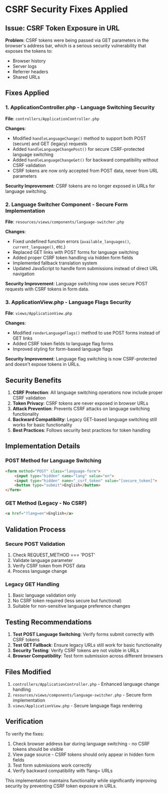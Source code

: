 # CSRF Security Fixes Applied

## Issue: CSRF Token Exposure in URL

**Problem**: CSRF tokens were being passed via GET parameters in the browser's address bar, which is a serious security vulnerability that exposes the tokens to:

- Browser history
- Server logs
- Referrer headers
- Shared URLs

## Fixes Applied

### 1. ApplicationController.php - Language Switching Security

**File**: `controllers/ApplicationController.php`

**Changes**:

- Modified `handleLanguageChange()` method to support both POST (secure) and GET (legacy) requests
- Added `handleLanguageChangePost()` for secure CSRF-protected language switching
- Added `handleLanguageChangeGet()` for backward compatibility without CSRF validation
- CSRF tokens are now only accepted from POST data, never from URL parameters

**Security Improvement**: CSRF tokens are no longer exposed in URLs for language switching.

### 2. Language Switcher Component - Secure Form Implementation

**File**: `resources/views/components/language-switcher.php`

**Changes**:

- Fixed undefined function errors (`available_languages()`, `current_language()`, etc.)
- Replaced GET links with POST forms for language switching
- Added proper CSRF token handling via hidden form fields
- Implemented fallback translation system
- Updated JavaScript to handle form submissions instead of direct URL navigation

**Security Improvement**: Language switching now uses secure POST requests with CSRF tokens in form data.

### 3. ApplicationView.php - Language Flags Security

**File**: `views/ApplicationView.php`

**Changes**:

- Modified `renderLanguageFlags()` method to use POST forms instead of GET links
- Added CSRF token fields to language flag forms
- Improved styling for form-based language flags

**Security Improvement**: Language flag switching is now CSRF-protected and doesn't expose tokens in URLs.

## Security Benefits

1. **CSRF Protection**: All language switching operations now include proper CSRF validation
2. **Token Privacy**: CSRF tokens are never exposed in browser URLs
3. **Attack Prevention**: Prevents CSRF attacks on language switching functionality
4. **Backward Compatibility**: Legacy GET-based language switching still works for basic functionality
5. **Best Practices**: Follows security best practices for token handling

## Implementation Details

### POST Method for Language Switching

```html
<form method="POST" class="language-form">
    <input type="hidden" name="lang" value="en">
    <input type="hidden" name="_csrf_token" value="[secure_token]">
    <button type="submit">English</button>
</form>
```

### GET Method (Legacy - No CSRF)

```html
<a href="?lang=en">English</a>
```

## Validation Process

### Secure POST Validation

1. Check REQUEST_METHOD === 'POST'
2. Validate language parameter
3. Verify CSRF token from POST data
4. Process language change

### Legacy GET Handling

1. Basic language validation only
2. No CSRF token required (less secure but functional)
3. Suitable for non-sensitive language preference changes

## Testing Recommendations

1. **Test POST Language Switching**: Verify forms submit correctly with CSRF tokens
2. **Test GET Fallback**: Ensure legacy URLs still work for basic functionality
3. **Security Testing**: Verify CSRF tokens are not visible in URLs
4. **Browser Compatibility**: Test form submission across different browsers

## Files Modified

1. `controllers/ApplicationController.php` - Enhanced language change handling
2. `resources/views/components/language-switcher.php` - Secure form implementation
3. `views/ApplicationView.php` - Secure language flags rendering

## Verification

To verify the fixes:

1. Check browser address bar during language switching - no CSRF tokens should be visible
2. View page source - CSRF tokens should only appear in hidden form fields
3. Test form submissions work correctly
4. Verify backward compatibility with ?lang= URLs

This implementation maintains functionality while significantly improving security by preventing CSRF token exposure in URLs.
